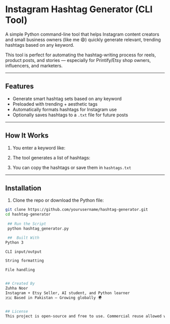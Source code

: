 #  Instagram Hashtag Generator (CLI Tool)

A simple Python command-line tool that helps Instagram content creators and small business owners (like me 😄) quickly generate relevant, trending hashtags based on any keyword.

This tool is perfect for automating the hashtag-writing process for reels, product posts, and stories — especially for Printify/Etsy shop owners, influencers, and marketers.

---

##  Features

- Generate smart hashtag sets based on any keyword
- Preloaded with trending + aesthetic tags
- Automatically formats hashtags for Instagram use
- Optionally saves hashtags to a `.txt` file for future posts

---

##  How It Works

1. You enter a keyword like:  

2. The tool generates a list of hashtags:  

3. You can copy the hashtags or save them in `hashtags.txt`

---

##  Installation

1. Clone the repo or download the Python file:
```bash
git clone https://github.com/yourusername/hashtag-generator.git
cd hashtag-generator
 
 ## Run the Script
 python hashtag_generator.py

 ##  Built With
Python 3

CLI input/output

String formatting

File handling


## Created By
Zuhha Noor
Instagram + Etsy Seller, AI student, and Python learner
🇵🇰 Based in Pakistan — Growing globally 🌍


## License
This project is open-source and free to use. Commercial reuse allowed with credit.



